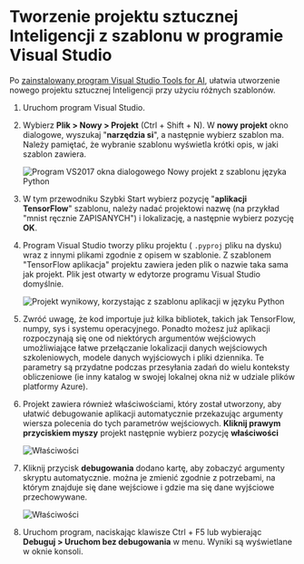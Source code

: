 ---
---
# <a name="create-an-ai-project-from-a-template-in-visual-studio"></a>Tworzenie projektu sztucznej Inteligencji z szablonu w programie Visual Studio

Po [zainstalowany program Visual Studio Tools for AI](installation.md), ułatwia utworzenie nowego projektu sztucznej Inteligencji przy użyciu różnych szablonów.

1. Uruchom program Visual Studio.

2. Wybierz **Plik > Nowy > Projekt** (Ctrl + Shift + N). W **nowy projekt** okno dialogowe, wyszukaj "**narzędzia si**", a następnie wybierz szablon ma. Należy pamiętać, że wybranie szablonu wyświetla krótki opis, w jaki szablon zawiera.

    ![Program VS2017 okna dialogowego Nowy projekt z szablonu języka Python](media/create-project/new-ai-project.png)

3. W tym przewodniku Szybki Start wybierz pozycję "**aplikacji TensorFlow**" szablonu, należy nadać projektowi nazwę (na przykład "mnist ręcznie ZAPISANYCH") i lokalizację, a następnie wybierz pozycję **OK**.

4. Program Visual Studio tworzy pliku projektu ( `.pyproj` pliku na dysku) wraz z innymi plikami zgodnie z opisem w szablonie. Z szablonem "TensorFlow aplikacja" projektu zawiera jeden plik o nazwie taka sama jak projekt. Plik jest otwarty w edytorze programu Visual Studio domyślnie.

    ![Projekt wynikowy, korzystając z szablonu aplikacji w języku Python](media/create-project/new-tensorflowapp.png)

5. Zwróć uwagę, że kod importuje już kilka bibliotek, takich jak TensorFlow, numpy, sys i systemu operacyjnego. Ponadto możesz już aplikacji rozpoczynają się one od niektórych argumentów wejściowych umożliwiające łatwe przełączanie lokalizacji danych wejściowych szkoleniowych, modele danych wyjściowych i pliki dziennika. Te parametry są przydatne podczas przesyłania zadań do wielu konteksty obliczeniowe (ie inny katalog w swojej lokalnej okna niż w udziale plików platformy Azure).

6. Projekt zawiera również właściwościami, który został utworzony, aby ułatwić debugowanie aplikacji automatycznie przekazując argumenty wiersza polecenia do tych parametrów wejściowych. **Kliknij prawym przyciskiem myszy** projekt następnie wybierz pozycję **właściwości**

    ![Właściwości](media/create-project/project-properties.png)

7. Kliknij przycisk **debugowania** dodano kartę, aby zobaczyć argumenty skryptu automatycznie. można je zmienić zgodnie z potrzebami, na którym znajduje się dane wejściowe i gdzie ma się dane wyjściowe przechowywane.

    ![Właściwości](media/create-project//project-properties_1.png)

8. Uruchom program, naciskając klawisze Ctrl + F5 lub wybierając **Debuguj > Uruchom bez debugowania** w menu. Wyniki są wyświetlane w oknie konsoli.
